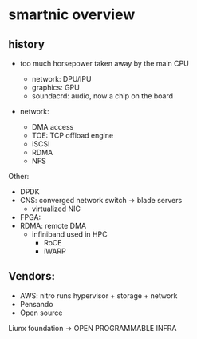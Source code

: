 # smartnic overview

## history

- too much horsepower taken away by the main CPU
  - network: DPU/IPU
  - graphics: GPU
  - soundacrd: audio, now a chip on the board

- network:
	- DMA access
	- TOE: TCP offload engine
  	- iSCSI
  	- RDMA
  	- NFS

Other:
- DPDK
- CNS: converged network switch -> blade servers
  - virtualized NIC
- FPGA:
- RDMA: remote DMA
  - infiniband used in HPC
    - RoCE
    - iWARP


## Vendors:

- AWS: nitro runs hypervisor + storage + network
- Pensando
- Open source

Liunx foundation -> OPEN PROGRAMMABLE INFRA